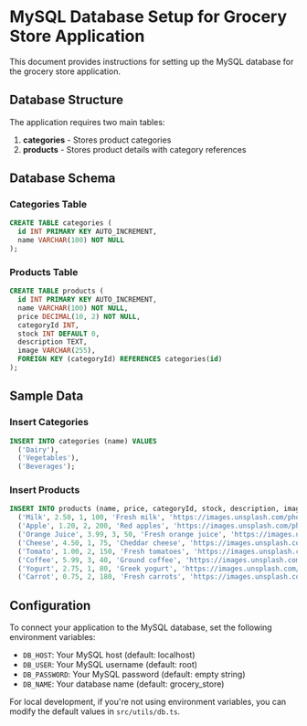 
# MySQL Database Setup for Grocery Store Application

This document provides instructions for setting up the MySQL database for the grocery store application.

## Database Structure

The application requires two main tables:

1. **categories** - Stores product categories
2. **products** - Stores product details with category references

## Database Schema

### Categories Table

```sql
CREATE TABLE categories (
  id INT PRIMARY KEY AUTO_INCREMENT,
  name VARCHAR(100) NOT NULL
);
```

### Products Table

```sql
CREATE TABLE products (
  id INT PRIMARY KEY AUTO_INCREMENT,
  name VARCHAR(100) NOT NULL,
  price DECIMAL(10, 2) NOT NULL,
  categoryId INT,
  stock INT DEFAULT 0,
  description TEXT,
  image VARCHAR(255),
  FOREIGN KEY (categoryId) REFERENCES categories(id)
);
```

## Sample Data

### Insert Categories

```sql
INSERT INTO categories (name) VALUES
  ('Dairy'),
  ('Vegetables'),
  ('Beverages');
```

### Insert Products

```sql
INSERT INTO products (name, price, categoryId, stock, description, image) VALUES
  ('Milk', 2.50, 1, 100, 'Fresh milk', 'https://images.unsplash.com/photo-1635174241296-82d5762cd93e?ixlib=rb-4.0.3&ixid=MnwxMjA3fDB8MHxzZWFyY2h8MTF8fG1pbGt8ZW58MHx8MHx8&auto=format&fit=crop&w=300&h=300&q=80'),
  ('Apple', 1.20, 2, 200, 'Red apples', 'https://images.unsplash.com/photo-1570913149827-d2ac84ab3f9a?ixlib=rb-4.0.3&ixid=MnwxMjA3fDB8MHxzZWFyY2h8Mnx8YXBwbGV8ZW58MHx8MHx8&auto=format&fit=crop&w=300&h=300&q=80'),
  ('Orange Juice', 3.99, 3, 50, 'Fresh orange juice', 'https://images.unsplash.com/photo-1600271886742-f049cd451bba?ixlib=rb-4.0.3&ixid=MnwxMjA3fDB8MHxzZWFyY2h8M3x8anVpY2V8ZW58MHx8MHx8&auto=format&fit=crop&w=300&h=300&q=80'),
  ('Cheese', 4.50, 1, 75, 'Cheddar cheese', 'https://images.unsplash.com/photo-1589881133595-a3c085cb731d?ixlib=rb-4.0.3&ixid=MnwxMjA3fDB8MHxzZWFyY2h8OXx8Y2hlZXNlfGVufDB8fDB8fA%3D%3D&auto=format&fit=crop&w=300&h=300&q=80'),
  ('Tomato', 1.00, 2, 150, 'Fresh tomatoes', 'https://images.unsplash.com/photo-1592924357228-91a4daadcfea?ixlib=rb-4.0.3&ixid=MnwxMjA3fDB8MHxzZWFyY2h8OXx8dG9tYXRvfGVufDB8fDB8fA%3D%3D&auto=format&fit=crop&w=300&h=300&q=80'),
  ('Coffee', 5.99, 3, 40, 'Ground coffee', 'https://images.unsplash.com/photo-1559526324-593bc073d938?ixlib=rb-4.0.3&ixid=MnwxMjA3fDB8MHxzZWFyY2h8NHx8Y29mZmVlfGVufDB8fDB8fA%3D%3D&auto=format&fit=crop&w=300&h=300&q=80'),
  ('Yogurt', 2.75, 1, 80, 'Greek yogurt', 'https://images.unsplash.com/photo-1579954793243-3ba31251662d?ixlib=rb-4.0.3&ixid=MnwxMjA3fDB8MHxzZWFyY2h8Mnx8eW9ndXJ0fGVufDB8fDB8fA%3D%3D&auto=format&fit=crop&w=300&h=300&q=80'),
  ('Carrot', 0.75, 2, 180, 'Fresh carrots', 'https://images.unsplash.com/photo-1598170845058-32b9d6a5da37?ixlib=rb-4.0.3&ixid=MnwxMjA3fDB8MHxzZWFyY2h8NHx8Y2Fycm90fGVufDB8fDB8fA%3D%3D&auto=format&fit=crop&w=300&h=300&q=80');
```

## Configuration

To connect your application to the MySQL database, set the following environment variables:

- `DB_HOST`: Your MySQL host (default: localhost)
- `DB_USER`: Your MySQL username (default: root)
- `DB_PASSWORD`: Your MySQL password (default: empty string)
- `DB_NAME`: Your database name (default: grocery_store)

For local development, if you're not using environment variables, you can modify the default values in `src/utils/db.ts`.
